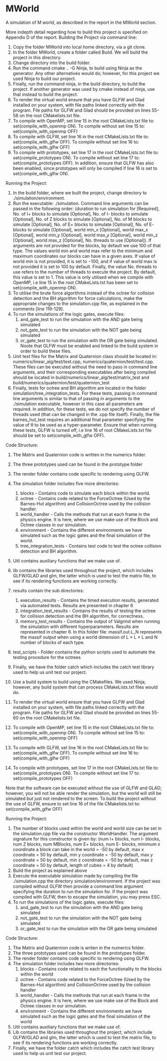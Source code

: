 # MWorld  
A simulation of M world, as described in the report in the MWorld section.

More indepth detail regarding how to build this project is specified on Appendix D of the report.
Building the Project via command line:
1) Copy the folder MWorld into local home directory, via a git clone.
2) In the folder MWorld, create a folder called Build. We will build the project in this directory.
3) Change directory into the build folder.
4) Run the command cmake .. -G Ninja, to build using Ninja as the generator. Any other alternatives would do; however, for this project we used Ninja to build our project.
5) Finally, run the command ninja, in the build directory, to build the project. If another generator was used by cmake instead of ninja, use that instead to build the project.
6) To render the virtual world ensure that you have GLFW and Glad installed on your system, with file paths linked correctly with the program. File paths for GLFW and Glad should be provided on lines 55-58 on the root CMakelists.txt file.
7) To compile with OpenMP, set line 15 in the root CMakeLists.txt file to: set(compile_with_openmp ON). To compile without set line 15 to: set(compile_with_openmp OFF)
8) To compile with GLFW, set line 16 in the root CMakeLists.txt file to: set(compile_with_glfw OFF). To compile without set line 16 to: set(compile_with_glfw OFF)
9) To compile with prototypes, set line 17 in the root CMakeLists.txt file to: set(compile_prototypes ON). To compile without set line 17 to: set(compile_prototypes OFF). In addition, ensure that GLFW has also been enabled, since prototypes will only be compiled if line 16 is set to set(compile_with_glfw ON).

Running the Project:
1) In the build folder, where we built the project, change directory to ./simulation/environment.
2) Run the executable: ./simulation. Command line arguments can be passed in the following order: (duration to run simulation for [Required], No. of I+ blocks to simulate [Optional], No. of I- blocks to simulate [Optional], No. of Z blocks to simulate [Optional], No. of M blocks to simulate [Optional], No. of E+ blocks to simulate [Optional], No. of E- blocks to simulate [Optional], world min_x [Optional], world max_x [Optional], world min_y [Optional], world max_y [Optional], world min_z [Optional], world max_z [Optional], No. threads to use [Optional]). If arguments are not provided for the blocks, by default we use 100 of that type. The values world min and world max refer to the minimum and maximum coordinates our blocks can have in a given axes. If value of world min is not provided, it is set to −100, and if value of world max is not provided it is set to 100 by default. Finally, the value No. threads to use refers to the number of threads to execute the project. By default, this value is set to 1. This value is only utilised when we compile with OpenMP, i.e line 15 in the root CMakeLists.txt has been set to set(compile_with_openmp ON).
3) To utilise the brute force algorithms instead of the octree for collision detection and the BH algorithm for force calculations, make the appropriate changes to the simulation.cpp file, as explained in the comments [line 119-129].
4) To run the simulations of the logic gates, execute files:
    1) and_gate_test to run the simulation with the AND gate being simulated
    2) not_gate_test to run the simulation with the NOT gate being simulated
    3) or_gate_test to run the simulation with the OR gate being simulated. Noote that GLFW must be enabled and linked to the build system in order to build these files.
5) Unit test files for the Matrix and Quaternion class should be located in: numerics/linear_alg/test/test.cpp, numerics/quaternion/test/test.cpp. These files can be executed without the need to pass in command line arguments, and their corresponding executables after being compiled should be located in build/numerics/linear_alg/test/matrix_test and build/numerics/quaternion/test/quaternion_test
6) Finally, tests for octree and BH algorithm are located in the folder simulation/tree_integration_tests. For these tests, passing in command line arguments is similar to that of passing in arguments to the ./simulation executable, however in this case all parameters are required. In addition, for these tests, we do not specify the number of threads used (that can be changed in the .cpp file itself). Finally, the file barnes_hut_test requires an additional final parameter specifying the value of θ to be used as a hyper-parameter. Ensure that when running these tests, GLFW is turned off, i.e line 16 of root CMakeLists.txt file should be set to set(compile_with_glfw OFF).

Code Structure:
1) The Matrix and Quaternion code is written in the numerics folder.
2) The three prototypes used can be found in the prototype folder
3) The render folder contains code specific to rendering using GLFW.
4) The simulation folder includes five more directories:
    1) blocks - Contains code to simulate each block within the world.
    2) octree - Contains code related to the ForceOctree (Used by the Barnes-Hut algorithm) and CollisionOctree used by the collision handler.
    3) world_handler - Calls the methods that run at each frame in the physics engine. It is here, where we use make use of the Block and Octree classes in our simulation.
    4) environment - Contains the different environments we have simulated such as the logic gates and the final simulation of the world.
    5) tree_integration_tests - Contains test code to test the octree collision detection and BH algorithm.
5) Util contains auxiliary functions that we make use of.
6) lib contains the libraries used throughout the project, which includes GLFW/GLAD and glm, the latter which is used to test the matrix file, to see if its rendering functions are working correctly.
7) results contain the sub directories:
    1) execution_results - Contains the timed execution results, generated via automated tests. Results are presented in chapter 6
    2) integration_test_results - Contains the results of testing the octree for collision detection and the BH algorithm, for correctness.
    3) memory_test_results - Contains the output of Valgrind when running the simulation with different hyperparameters. Results are represented in chapter 6. In this folder file: massif.out.L_N represents the massif output when using a world dimension of L × L × L and N number of blocks of each type.
8) test_scripts - Folder contains the python scripts used to automate the testing procedure for the octrees
9) Finally, we have the folder catch which includes the catch test library used to help us unit test our project.




    









3) Use a build system to build using the CMakefiles. We used Ninja; however, any build system that can process CMakeLists.txt files would do.
4) To render the virtual world ensure that you have GLFW and Glad installed on your system, with file paths linked correctly with the program. File paths for GLFW and Glad should be provided on lines 55-60 on the root CMakelists.txt file.
5) To compile with OpenMP, set line 15 in the root CMakeLists.txt file to: set(compile_with_openmp ON). To compile without set line 15 to: set(compile_with_openmp OFF)
6) To compile with GLFW, set line 16 in the root CMakeLists.txt file to: set(compile_with_glfw OFF). To compile without set line 16 to: set(compile_with_glfw OFF)
7) To compile with prototypes, set line 17 in the root CMakeLists.txt file to: set(compile_prototypes ON). To compile without set line 17 to: set(compile_prototypes OFF)

Note that the software can be executed without the use of GLFW and GLAD; however, you will not be able render the simulation, but the world will still be simulated but just not rendered to the screen. To build the project without the use of GLFW, ensure to set line 16 of the file CMakelists.txt to: set(compile_with_glfw OFF)

Running the Project:
1) The number of blocks used within the world and world size can be set in the simulation.cpp file via the constructor WorldHandler. The argument signature for this constructor is given by: (num I+ blocks, num I- blocks, num Z blocks, num MBlocks, num E+ blocks, num E- blocks, minimum x coordinate a block can take in the world = -50 by default, max x coordinate = 50 by default, min y coordinate = -50 by default, max y coordinate = 50 by default, min z coordinate = -50 by default, max z coordinate = 50 by default, length of cubes = 4 by default)
2) Build the project as explained above
3) Execute the executable simulation made by compiling the file ./simulation.cpp the directory simulation/environment. If the project was compiled without GLFW then provide a command line argument specifying the duration to run the simulation for. If the project was compiled with GLFW, then to escape the simulation, you may press ESC. 
4) To run the simulations of the logic gates, execute files:
    1) and_gate_test to run the simulation with the AND gate being simulated
    2) not_gate_test to run the simulation with the NOT gate being simulated
    3) or_gate_test to run the simulation with the OR gate being simulated

Code Structure:
1) The Matrix and Quaternion code is writen in the numerics folder. 
2) The three prototypes used can be found in the prototypes folder. 
3) The render folder contains code specific to rendering using GLFW. 
4) The simulation folder includes two more directories: 
    1) blocks - Contains code related to each the functionality to the blocks within the world
    2) octree - Contains code related to the ForceOctree (Used by the Barnes-Hut algorithm) and CollisionOctree used by the collision handler
    3) world_handler - Calls the methods that run at each frame in the physics engine. It is here, where we use make use of the Block and Octree classes in our simulation.
    4) environment - Contains the different environments we have simulated such as the logic gates and the final simulation of the world
5) Util contains auxiliary functions that we make use of. 
6) Lib contains the libraries used throughout the project, which include GLFW/GLAD and glm, the latter which is used to test the matrix file, to see if its rendering functions are working correctly.
7) Finally, we have the folder catch which includes the catch test library used to help us unit test our project.
